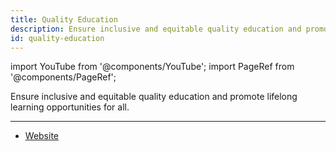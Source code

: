 ```yaml
---
title: Quality Education
description: Ensure inclusive and equitable quality education and promote lifelong learning opportunities for all.
id: quality-education
---
```


import YouTube from '@components/YouTube';
import PageRef from '@components/PageRef';

Ensure inclusive and equitable quality education and promote lifelong learning opportunities for all.

---

- [Website](https://sdgs.un.org/goals/goal4)
